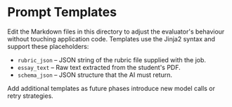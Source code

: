 # Prompt Templates

Edit the Markdown files in this directory to adjust the evaluator's behaviour without touching application code. Templates use the Jinja2 syntax and support these placeholders:

- `rubric_json` – JSON string of the rubric file supplied with the job.
- `essay_text` – Raw text extracted from the student's PDF.
- `schema_json` – JSON structure that the AI must return.

Add additional templates as future phases introduce new model calls or retry strategies.
